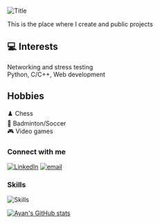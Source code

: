 ![Title](https://readme-typing-svg.herokuapp.com/?font=Montserrat&weight=500&size=25&duration=4500&pause=500&color=40E0D0&width=435&lines=Hello%2C+it%27s+Ayan+Nalawade)

This is the place where I create and public projects



## 💻 Interests
Networking and stress testing <br/>
Python, C/C++, Web development <br/>


## Hobbies
♟️ Chess <br/>
🏸 Badminton/Soccer <br/>
🎮 Video games <br/>

### Connect with me
[![LinkedIn](https://img.shields.io/badge/LinkedIn-0077B5?style=for-the-badge&logo=linkedin&logoColor=white)](https://www.linkedin.com/in/ayan-nalawade-5a9475355)
[![email](https://img.shields.io/badge/Gmail-D14836?style=for-the-badge&logo=gmail&logoColor=white)](mailto:ayannalawade@gmail.com)

### Skills
![Skills](https://skillicons.dev/icons?i=py,github,git,mysql,nodejs,react,cpp,html,css,notion)




[![Ayan's GitHub stats](https://github-readme-stats.vercel.app/api?username=Ayan-Nalawade&show_icons=true&theme=radical)](https://github.com/anuraghazra/github-readme-stats)
<!--[![GitHub Streak](https://github-readme-streak-stats.herokuapp.com?user=Ayan-Nalawade&theme=dark&hide_border=true)](https://git.io/streak-stats) -->
<!--https://github.com/alexandresanlim/Badges4-README.md-Profile?tab=readme-ov-file#how-to-use -->
